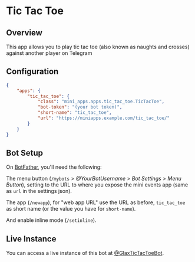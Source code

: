 Tic Tac Toe
===========

## Overview

This app allows you to play tic tac toe (also known as naughts and crosses) against another player on Telegram

## Configuration

```json
{
    "apps": {
        "tic_tac_toe": {
            "class": "mini_apps.apps.tic_tac_toe.TicTacToe",
            "bot-token": "(your bot token)",
            "short-name": "tic_tac_toe",
            "url": "https://miniapps.example.com/tic_tac_toe/"
        }
    }
}
```

## Bot Setup

On [BotFather](https://t.me/BotFather), you'll need the following:

The menu button (`/mybots` > _@YourBotUsername_ > _Bot Settings_ > _Menu Button_), setting to the URL
to where you expose the mini events app (same as `url` in the settings json).

The app (`/newapp`), for "web app URL" use the URL as before, `tic_tac_toe` as short name (or the value you have for `short-name`).

And enable inline mode (`/setinline`).


## Live Instance

You can access a live instance of this bot at [@GlaxTicTacToeBot](https://t.me/GlaxTicTacToeBot).
